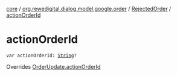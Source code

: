 [core](../../index.md) / [org.rewedigital.dialog.model.google.order](../index.md) / [RejectedOrder](index.md) / [actionOrderId](./action-order-id.md)

# actionOrderId

`var actionOrderId: `[`String`](https://kotlinlang.org/api/latest/jvm/stdlib/kotlin/-string/index.html)`?`

Overrides [OrderUpdate.actionOrderId](../-order-update/action-order-id.md)

